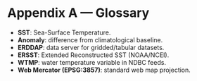 # Appendix A — Glossary

- **SST**: Sea-Surface Temperature.
- **Anomaly**: difference from climatological baseline.
- **ERDDAP**: data server for gridded/tabular datasets.
- **ERSST**: Extended Reconstructed SST (NOAA/NCEI).
- **WTMP**: water temperature variable in NDBC feeds.
- **Web Mercator (EPSG:3857)**: standard web map projection.
